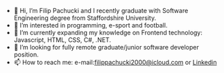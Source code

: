 - 👋 Hi, I’m Filip Pachucki and I recently graduate with Software Engineering degree from Staffordshire University. 
- 👀 I’m interested in programming, e-sport and football. 
- 🌱 I’m currently expanding my knowledge on Frontend technology: Javascript, HTML, CSS, C#, .NET.  
- 💞️ I’m looking for fully remote graduate/junior software developer position.
- 📫 How to reach me: e-mail:filippachucki2000@icloud.com or <a href="https://www.linkedin.com/in/filip-pachucki-97a4101b5/">Linkedin</a>

<!---
filippachucki/filippachucki is a ✨ special ✨ repository because its `README.md` (this file) appears on your GitHub profile.
You can click the Preview link to take a look at your changes.
--->

